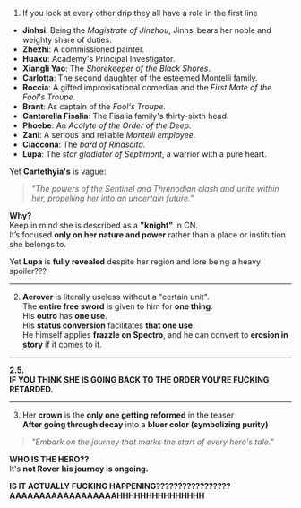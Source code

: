 1. If you look at every other drip they all have a role in the first line

- **Jinhsi**: Being the *Magistrate of Jinzhou*, Jinhsi bears her noble and weighty share of duties.  
- **Zhezhi**: A commissioned painter.  
- **Huaxu**: Academy's Principal Investigator.  
- **Xiangli Yao**: The *Shorekeeper of the Black Shores*.  
- **Carlotta**: The second daughter of the esteemed Montelli family.  
- **Roccia**: A gifted improvisational comedian and the *First Mate of the Fool's Troupe*.  
- **Brant**: As captain of the *Fool's Troupe*.  
- **Cantarella Fisalia**: The Fisalia family's thirty-sixth head.  
- **Phoebe**: An *Acolyte of the Order of the Deep*.  
- **Zani**: A serious and reliable *Montelli employee*.  
- **Ciaccona**: The *bard of Rinascita*.  
- **Lupa**: The *star gladiator of Septimont*, a warrior with a pure heart.

Yet **Cartethyia's** is vague:

> *"The powers of the Sentinel and Threnodian clash and unite within her, propelling her into an uncertain future."*

**Why?**  
Keep in mind she is described as a **"knight"** in CN.  
It’s focused **only on her nature and power** rather than a place or institution she belongs to.

Yet **Lupa** is **fully revealed** despite her region and lore being a heavy spoiler???

---

2. **Aerover** is literally useless without a "certain unit".  
The **entire free sword** is given to him for **one thing**.  
His **outro** has **one use**.  
His **status conversion** facilitates **that one use**.  
He himself applies **frazzle on Spectro**, and he can convert to **erosion in story** if it comes to it.

---

**2.5.**  
**IF YOU THINK SHE IS GOING BACK TO THE ORDER YOU'RE FUCKING RETARDED.**

---

3. Her **crown** is the **only one getting reformed** in the teaser  
**After going through decay** into a **bluer color (symbolizing purity)**

> *"Embark on the journey that marks the start of every hero's tale."*

**WHO IS THE HERO??**  
It's **not Rover** **his journey is ongoing.**

**IS IT ACTUALLY FUCKING HAPPENING?????????????????**  
**AAAAAAAAAAAAAAAAAAHHHHHHHHHHHHHHH**
